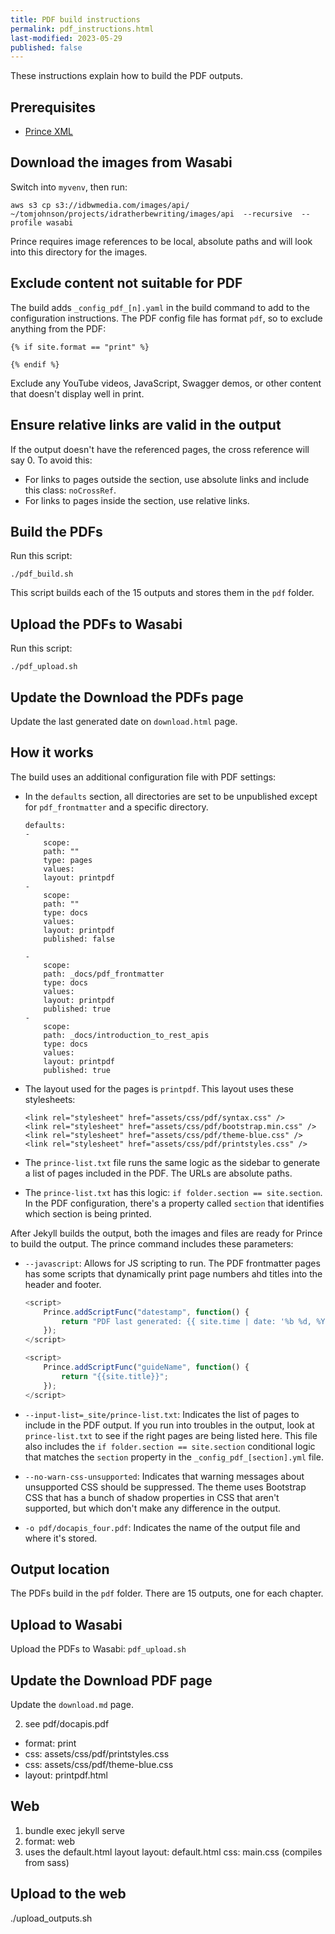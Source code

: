 ```yaml
---
title: PDF build instructions
permalink: pdf_instructions.html
last-modified: 2023-05-29
published: false
---
```


These instructions explain how to build the PDF outputs.

## Prerequisites

* [Prince XML](https://www.princexml.com/)

## Download the images from Wasabi

Switch into `myvenv`, then run:

```
aws s3 cp s3://idbwmedia.com/images/api/ ~/tomjohnson/projects/idratherbewriting/images/api  --recursive  --profile wasabi
```

Prince requires image references to be local, absolute paths and will look into this directory for the images.

## Exclude content not suitable for PDF

The build adds `_config_pdf_[n].yaml` in the build command to add to the configuration instructions. The PDF config file has format `pdf`, so to exclude anything from the PDF:

```
{% if site.format == "print" %}

{% endif %}
```

Exclude any YouTube videos, JavaScript, Swagger demos, or other content that doesn't display well in print.

## Ensure relative links are valid in the output

If the output doesn't have the referenced pages, the cross reference will say 0. To avoid this:

* For links to pages outside the section, use absolute links and include this class: `noCrossRef`.
* For links to pages inside the section, use relative links.

## Build the PDFs

Run this script:

```
./pdf_build.sh
```

This script builds each of the 15 outputs and stores them in the `pdf` folder.

## Upload the PDFs to Wasabi

Run this script:

```
./pdf_upload.sh
```

## Update the Download the PDFs page

Update the last generated date on `download.html` page.

## How it works

The build uses an additional configuration file with PDF settings:

*   In the `defaults` section, all directories are set to be unpublished except for `pdf_frontmatter` and a specific directory.

    ```
    defaults:
    -
        scope:
        path: ""
        type: pages
        values:
        layout: printpdf
    -
        scope:
        path: ""
        type: docs
        values:
        layout: printpdf
        published: false

    -
        scope:
        path: _docs/pdf_frontmatter
        type: docs
        values:
        layout: printpdf
        published: true
    -
        scope:
        path: _docs/introduction_to_rest_apis
        type: docs
        values:
        layout: printpdf
        published: true
    ```

*   The layout used for the pages is `printpdf`. This layout uses these stylesheets:

    ```
    <link rel="stylesheet" href="assets/css/pdf/syntax.css" />
    <link rel="stylesheet" href="assets/css/pdf/bootstrap.min.css" />
    <link rel="stylesheet" href="assets/css/pdf/theme-blue.css" />
    <link rel="stylesheet" href="assets/css/pdf/printstyles.css" />
    ```

*   The `prince-list.txt` file runs the same logic as the sidebar to generate a list of pages included in the PDF. The URLs are absolute paths.
*   The `prince-list.txt` has this logic: `if folder.section == site.section`. In the PDF configuration, there's a property called `section` that identifies which section is being printed.

After Jekyll builds the output, both the images and files are ready for Prince to build the output. The prince command includes these parameters:

*   `--javascript`: Allows for JS scripting to run. The PDF frontmatter pages has some scripts that dynamically print page numbers ahd titles into the header and footer.

    ```js
    <script>
        Prince.addScriptFunc("datestamp", function() {
            return "PDF last generated: {{ site.time | date: '%b %d, %Y' }}";
        });
    </script>

    <script>
        Prince.addScriptFunc("guideName", function() {
            return "{{site.title}}";
        });
    </script>
    ```

*   `--input-list=_site/prince-list.txt`: Indicates the list of pages to include in the PDF output. If you run into troubles in the output, look at `prince-list.txt` to see if the right pages are being listed here. This file also includes the `if folder.section == site.section` conditional logic that matches the `section` property in the `_config_pdf_[section].yml` file.
*   `--no-warn-css-unsupported`: Indicates that warning messages about unsupported CSS should be suppressed. The theme uses Bootstrap CSS that has a bunch of shadow properties in CSS that aren't supported, but which don't make any difference in the output. 
*   `-o pdf/docapis_four.pdf`: Indicates the name of the output file and where it's stored.



## Output location

The PDFs build in the `pdf` folder. There are 15 outputs, one for each chapter.

## Upload to Wasabi

Upload the PDFs to Wasabi: `pdf_upload.sh`

## Update the Download PDF page

Update the `download.md` page.

2. see pdf/docapis.pdf

- format: print
- css: assets/css/pdf/printstyles.css
- css: assets/css/pdf/theme-blue.css
- layout: printpdf.html

## Web

1. bundle exec jekyll serve
2. format: web
3. uses the default.html layout
layout: default.html
css: main.css (compiles from sass)

## Upload to the web
./upload_outputs.sh
